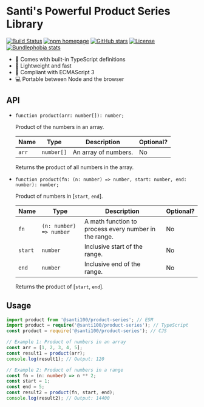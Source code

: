 # Santi's Powerful Product Series Library

[![Build Status](https://github.com/santi100a/product-series/actions/workflows/ci.yml/badge.svg)](https://github.com/santi100a/product-series/actions)
[![npm homepage](https://img.shields.io/npm/v/@santi100/product-series)](https://npmjs.org/package/@santi100/product-series)
[![GitHub stars](https://img.shields.io/github/stars/santi100a/product-series.svg)](https://github.com/santi100a/product-series)
[![License](https://img.shields.io/github/license/santi100a/product-series.svg)](https://github.com/santi100a/product-series)
[![Bundlephobia stats](https://img.shields.io/bundlephobia/min/@santi100/product-series)](https://bundlephobia.com/package/@santi100/product-series@latest)

- 📘 Comes with built-in TypeScript definitions
- 🚀 Lightweight and fast
- 👴 Compliant with ECMAScript 3
- 💻 Portable between Node and the browser

## API

- `function product(arr: number[]): number;`

  Product of the numbers in an array.

  | Name  | Type       | Description           | Optional? |
  | ----- | ---------- | --------------------- | --------- |
  | `arr` | `number[]` | An array of numbers.  | No        |

  Returns the product of all numbers in the array.

- `function product(fn: (n: number) => number, start: number, end: number): number;`

  Product of numbers in [`start`, `end`].

  | Name    | Type                    | Description                                            | Optional? |
  | ------- | ----------------------- | ------------------------------------------------------ | --------- |
  | `fn`    | `(n: number) => number` | A math function to process every number in the range.  | No        |
  | `start` | `number`                | Inclusive start of the range.                          | No        |
  | `end`   | `number`                | Inclusive end of the range.                            | No        |

  Returns the product of [`start`, `end`].

## Usage

```typescript
import product from '@santi100/product-series'; // ESM
import product = require('@santi100/product-series'); // TypeScript
const product = require('@santi100/product-series'); // CJS

// Example 1: Product of numbers in an array
const arr = [1, 2, 3, 4, 5];
const result1 = product(arr);
console.log(result1); // Output: 120

// Example 2: Product of numbers in a range
const fn = (n: number) => n ** 2;
const start = 1;
const end = 5;
const result2 = product(fn, start, end);
console.log(result2); // Output: 14400

```
